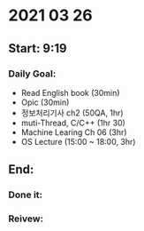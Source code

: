 # 2021 03 26
Start: 9:19
--
### Daily Goal:
- Read English book (30min)
- Opic (30min)
- 정보처리기사 ch2 (50QA, 1hr)
- muti-Thread, C/C++ (1hr 30)
- Machine Learing Ch 06 (3hr)
- OS Lecture (15:00 ~ 18:00, 3hr)

End: 
--
### Done it:

### Reivew:

